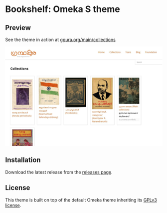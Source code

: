 # Bookshelf: Omeka S theme

## Preview

See the theme in action at [gpura.org/main/collections](https://gpura.org/main/collections)

![Preview](https://raw.githubusercontent.com/indic-archive/bookshelf/master/theme.jpg)

## Installation

Download the latest release from the [releases page](https://github.com/indic-archive/bookshelf/releases).


## License
This theme is built on top of the default Omeka theme inheriting its [GPLv3 license](LICENSE).
